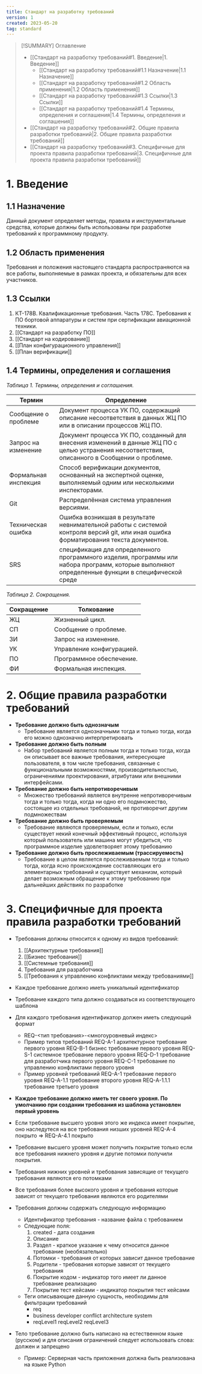 ```yaml
---
title: Стандарт на разработку требований
version: 1
created: 2023-05-20
tag: standard
---
```


>[!SUMMARY] Оглавление
>- [[Стандарт на разработку требований#1. Введение|1. Введение]]
>    - [[Стандарт на разработку требований#1.1 Назначение|1.1 Назначение]]
>    - [[Стандарт на разработку требований#1.2 Область применения|1.2 Область применения]]
>    - [[Стандарт на разработку требований#1.3 Ссылки|1.3 Ссылки]]
>    - [[Стандарт на разработку требований#1.4 Термины, определения и соглашения|1.4 Термины, определения и соглашения]]
>- [[Стандарт на разработку требований#2. Общие правила разработки требований|2. Общие правила разработки требований]]
>- [[Стандарт на разработку требований#3. Специфичные для проекта правила разработки требований|3. Специфичные для проекта правила разработки требований]]

# 1. Введение

## 1.1 Назначение

Данный документ определяет методы, правила и инструментальные средства, которые должны быть использованы при разработке требований к программному продукту.

## 1.2 Область применения

Требования и положения настоящего стандарта распространяются на все работы, выполняемые в рамках проекта, и обязательны для всех участников.

## 1.3 Ссылки

1. КТ-178В. Квалификационные требования. Часть 178С. Требования к ПО бортовой аппаратуры и систем при сертификации авиационной техники.
2. [[Стандарт на разработку ПО]]
3. [[Стандарт на кодирование]]
6. [[План конфигурационного управления]]
8. [[План верификации]]

## 1.4 Термины, определения и соглашения

*Таблица 1. Термины, определения и соглашения.*

| Термин | Определение |
| --- | --- |
| Сообщение о проблеме | Документ процесса УК ПО, содержащий описание несоответствия в данных ЖЦ ПО или в описании процессов ЖЦ ПО. |
| Запрос на изменение | Документ процесса УК ПО, созданный для внесения изменений в данные ЖЦ ПО с целью устранения несоответствия, описанного в Сообщении о проблеме. |
| Формальная инспекция | Способ верификации документов, основанный на экспертной оценке, выполняемый одним или несколькими инспекторами. |
| Git | Распределённая система управления версиями. |
| Техническая ошибка | Ошибка возникшая в результате невнимательной работы с системой контроля версий git, или иная ошибка форматирования текста документов. |
| SRS | спецификация для определенного программного изделия, программы или набора программ, которые выполняют определенные функции в специфической среде |

*Таблица 2. Сокращения.*

| Сокращение | Толкование |
| --- | --- |
| ЖЦ | Жизненный цикл. |
| СП | Сообщение о проблеме. |
| ЗИ | Запрос на изменение. |
| УК | Управление конфигурацией. |
| ПО | Программное обеспечение. |
| ФИ | Формальная инспекция. |

# 2. Общие правила разработки требований

* **Требование должно быть однозначым**
	* Требование является однозначными тогда и только тогда, когда его можно однозначно интерпретировать                                                                                                                                                                                      
* **Требование должно быть полным**
	* Набор требований является полным тогда и только тогда, когда он описывает все важные требования, интересующие пользователя, в том числе требования, связанные с функциональными возможностями, производительностью, ограничениями проектирования, атрибутами или внешними интерфейсами.
 * **Требование должно быть непротиворечивым**
	 * Множество требований является внутренне непротиворечивым тогда и только тогда, когда ни одно его подмножество, состоящее из отдельных требований, не противоречит другим подмножествам
* **Требование должно быть проверяемым**
	* Требование являются проверяемым, если и только, если существует некий конечный эффективный процесс, используя который пользователь или машина могут убедиться, что программное изделие удовлетворяет этому требованию                                                              
* **Требование должно быть прослеживаемым (трассируемость)**
	* Требование в целом является прослеживаемым тогда и только тогда, когда ясно происхождение составляющих его элементарных требований и существует механизм, который делает возможным обращение к этому требованию при дальнейших действиях по разработке

# 3. Специфичные для проекта правила разработки требований

* Требования должны относится к одному из видов требований:  
	1. [[Архитектурные требования]] 
	2. [[Бизнес требования]] 
	3. [[Системные требования]] 
	4. Требования для разработчика
	5. [[Требования к управлению конфликтами между требованиями]] 

* Каждое требование должно иметь уникальный идентификатор
* Требование каждого типа должно создаваться из соответствующего шаблона
* Для каждого требования идентификатор должен иметь следующий формат
	* REQ-<тип требования>-<многоуровневый индекс>
	* Пример типов требований
		REQ-A-1 архитектурное требование первого уровня
		REQ-B-1 бизнес требование первого уровня
		REQ-S-1 системное требование первого уровня
		REQ-D-1 требование для разработчика первого уровня
		REQ-C-1 требование по управлению конфликтами первого уровня 
	* Пример уровней требований 
		REQ-A-1  требование первого уровня
		REQ-A-1.1 требование второго уровня
		REQ-A-1.1.1 требование третьего уровня
* **Каждое требование должно иметь тег своего уровня. По умолчанию при создании требования из шаблона установлен первый уровень**
* Если требование высшего уровня этого же индекса имеет покрытие, оно наследутеся на все требования низших уровней 
		REQ-A-4  покрыто => REQ-A-4.1 покрыто
* Требование высшего уровня может получить покрытие только если все требования нижнего уровня и другие потомки получили покрытия.
* Требования нижних уровней и требования зависящие от текущего требования являются его потомками
* Все требования более высокого уровня и требования которые зависят от текущего требования являются его родителями
* Требования должны содержать следующую информацию
	* Идентификатор требования - название файла с требованием
	* Следующие поля:
		1. created - дата создания
		3. Описание
		4. Раздел - краткое указание к чему относится данное требование (необязательно)
		5. Потомки - требования от которых зависит данное требование
		6. Родители - требования которые зависят от текущего требования
		7. Покрытие кодом - индикатор того имеет ли данное требование реализацию
		8. Покрытие тест кейсами - индикатор покрытия тест кейсами
	* Теги описывающие данную сущность, необходимы для фильтрации требований 
		* req 
		* business developer conflict architecture system 
		* reqLevel1 reqLevel2 reqLevel3 
* Тело требование должно быть написано на естественном языке (русском) и для описания ограничений следует использовать слова: должен и запрещено 
	* Пример: Серверная часть приложения должна быть реализована на языке Python

